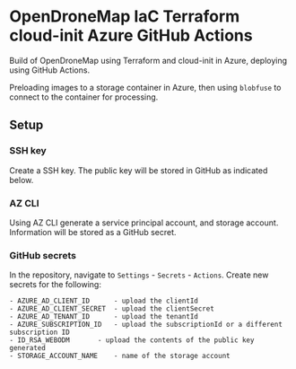 # OpenDroneMap IaC Terraform cloud-init Azure GitHub Actions

Build of OpenDroneMap using Terraform and cloud-init in Azure, deploying using GitHub Actions.

Preloading images to a storage container in Azure, then using `blobfuse` to connect to the container for processing.

## Setup

### SSH key

Create a SSH key. The public key will be stored in GitHub as indicated below.

### AZ CLI

Using AZ CLI generate a service principal account, and storage account. Information will be stored as a GitHub secret.

### GitHub secrets

In the repository, navigate to `Settings` - `Secrets` - `Actions`. Create new secrets for the following:
```
- AZURE_AD_CLIENT_ID 	  - upload the clientId
- AZURE_AD_CLIENT_SECRET  - upload the clientSecret
- AZURE_AD_TENANT_ID	  - upload the tenantId
- AZURE_SUBSCRIPTION_ID   - upload the subscriptionId or a different subscription ID
- ID_RSA_WEBODM		  - upload the contents of the public key generated
- STORAGE_ACCOUNT_NAME	  - name of the storage account
```